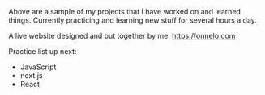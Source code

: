 Above are a sample of my projects that I have worked on and learned things. 
Currently practicing and learning new stuff for several hours a day.

A live website designed and put together by me: https://onnelo.com

Practice list up next:
 - JavaScript
 - next.js
 - React
